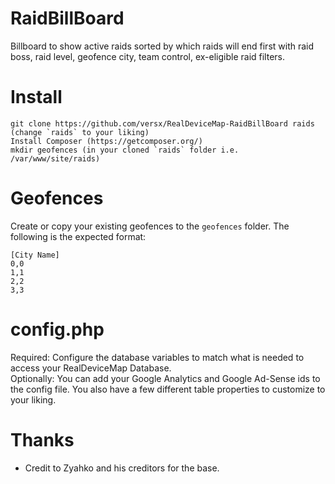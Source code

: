 # RaidBillBoard  
Billboard to show active raids sorted by which raids will end first with raid boss, raid level, geofence city, team control, ex-eligible raid filters.  

# Install  
```  
git clone https://github.com/versx/RealDeviceMap-RaidBillBoard raids (change `raids` to your liking)  
Install Composer (https://getcomposer.org/)  
mkdir geofences (in your cloned `raids` folder i.e. /var/www/site/raids)  
```

# Geofences  
Create or copy your existing geofences to the `geofences` folder. The following is the expected format:   
```
[City Name]  
0,0  
1,1  
2,2  
3,3  
```

# config.php  
Required: Configure the database variables to match what is needed to access your RealDeviceMap Database.  
Optionally: You can add your Google Analytics and Google Ad-Sense ids to the config file. You also have a few different table properties to customize to your liking.  

# Thanks  
- Credit to Zyahko and his creditors for the base.  
